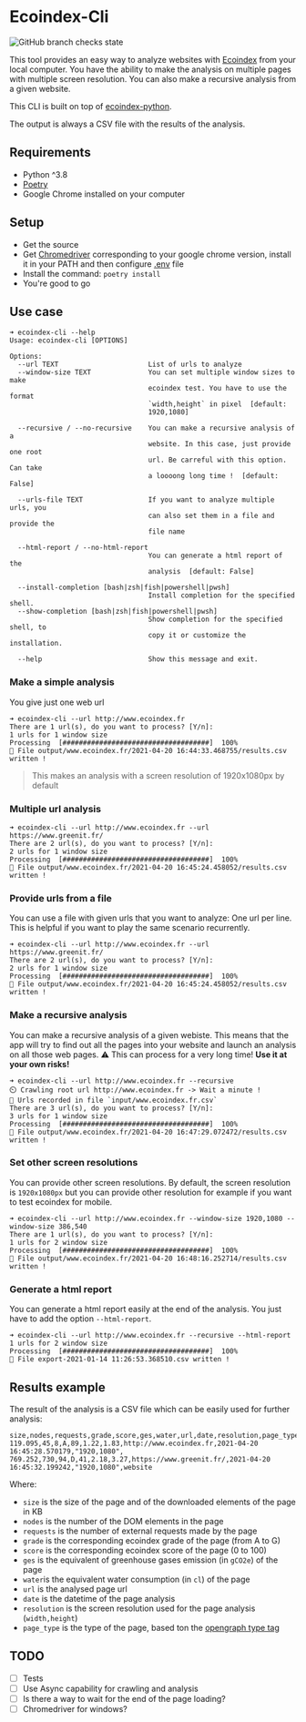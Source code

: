 # Ecoindex-Cli 
![GitHub branch checks state](https://img.shields.io/github/workflow/status/cnumr/ecoindex_cli/Quality%20checks)

This tool provides an easy way to analyze websites with [Ecoindex](http://www.ecoindex.fr) from your local computer. You have the ability to make the analysis on multiple pages with multiple screen resolution. You can also make a recursive analysis from a given website.

This CLI is built on top of [ecoindex-python](https://pypi.org/project/ecoindex/).

The output is always a CSV file with the results of the analysis.

## Requirements

- Python ^3.8
- [Poetry](https://python-poetry.org/)
- Google Chrome installed on your computer

## Setup

- Get the source
- Get [Chromedriver](https://chromedriver.chromium.org/downloads) corresponding to your google chrome version, install it in your PATH and then configure [.env](.env) file
- Install the command: `poetry install`
- You're good to go

## Use case

```
➜ ecoindex-cli --help
Usage: ecoindex-cli [OPTIONS]

Options:
  --url TEXT                      List of urls to analyze
  --window-size TEXT              You can set multiple window sizes to make
                                  ecoindex test. You have to use the format
                                  `width,height` in pixel  [default:
                                  1920,1080]

  --recursive / --no-recursive    You can make a recursive analysis of a
                                  website. In this case, just provide one root
                                  url. Be carreful with this option. Can take
                                  a loooong long time !  [default: False]

  --urls-file TEXT                If you want to analyze multiple urls, you
                                  can also set them in a file and provide the
                                  file name

  --html-report / --no-html-report
                                  You can generate a html report of the
                                  analysis  [default: False]

  --install-completion [bash|zsh|fish|powershell|pwsh]
                                  Install completion for the specified shell.
  --show-completion [bash|zsh|fish|powershell|pwsh]
                                  Show completion for the specified shell, to
                                  copy it or customize the installation.

  --help                          Show this message and exit.
```

### Make a simple analysis

You give just one web url

```shell
➜ ecoindex-cli --url http://www.ecoindex.fr
There are 1 url(s), do you want to process? [Y/n]:
1 urls for 1 window size
Processing  [####################################]  100%
🙌️ File output/www.ecoindex.fr/2021-04-20 16:44:33.468755/results.csv written !
```

> This makes an analysis with a screen resolution of 1920x1080px by default

### Multiple url analysis

```shell
➜ ecoindex-cli --url http://www.ecoindex.fr --url https://www.greenit.fr/
There are 2 url(s), do you want to process? [Y/n]:
2 urls for 1 window size
Processing  [####################################]  100%
🙌️ File output/www.ecoindex.fr/2021-04-20 16:45:24.458052/results.csv written !
```

### Provide urls from a file

You can use a file with given urls that you want to analyze: One url per line. This is helpful if you want to play the same scenario recurrently.

```shell
➜ ecoindex-cli --url http://www.ecoindex.fr --url https://www.greenit.fr/
There are 2 url(s), do you want to process? [Y/n]:
2 urls for 1 window size
Processing  [####################################]  100%
🙌️ File output/www.ecoindex.fr/2021-04-20 16:45:24.458052/results.csv written !
```

### Make a recursive analysis

You can make a recursive analysis of a given webiste. This means that the app will try to find out all the pages into your website and launch an analysis on all those web pages. ⚠️ This can process for a very long time! **Use it at your own risks!**

```shell
➜ ecoindex-cli --url http://www.ecoindex.fr --recursive
⏲️ Crawling root url http://www.ecoindex.fr -> Wait a minute !
📁️ Urls recorded in file `input/www.ecoindex.fr.csv`
There are 3 url(s), do you want to process? [Y/n]:
3 urls for 1 window size
Processing  [####################################]  100%
🙌️ File output/www.ecoindex.fr/2021-04-20 16:47:29.072472/results.csv written !
```

### Set other screen resolutions

You can provide other screen resolutions. By default, the screen resolution is `1920x1080px` but you can provide other resolution for example if you want to test ecoindex for mobile.

```shell
➜ ecoindex-cli --url http://www.ecoindex.fr --window-size 1920,1080 --window-size 386,540
There are 1 url(s), do you want to process? [Y/n]:
1 urls for 2 window size
Processing  [####################################]  100%
🙌️ File output/www.ecoindex.fr/2021-04-20 16:48:16.252714/results.csv written !
```

### Generate a html report

You can generate a html report easily at the end of the analysis. You just have to add the option `--html-report`.

```shell
➜ ecoindex-cli --url http://www.ecoindex.fr --recursive --html-report
1 urls for 2 window size
Processing  [####################################]  100%
🙌️ File export-2021-01-14 11:26:53.368510.csv written !
```

## Results example

The result of the analysis is a CSV file which can be easily used for further analysis:

```csv
size,nodes,requests,grade,score,ges,water,url,date,resolution,page_type
119.095,45,8,A,89,1.22,1.83,http://www.ecoindex.fr,2021-04-20 16:45:28.570179,"1920,1080",
769.252,730,94,D,41,2.18,3.27,https://www.greenit.fr/,2021-04-20 16:45:32.199242,"1920,1080",website
```

Where:

- `size` is the size of the page and of the downloaded elements of the page in KB
- `nodes` is the number of the DOM elements in the page
- `requests` is the number of external requests made by the page
- `grade` is the corresponding ecoindex grade of the page (from A to G)
- `score` is the corresponding ecoindex score of the page (0 to 100)
- `ges` is the equivalent of greenhouse gases emission (in `gCO2e`) of the page
- `water`is the equivalent water consumption (in `cl`) of the page
- `url` is the analysed page url
- `date` is the datetime of the page analysis
- `resolution` is the screen resolution used for the page analysis (`width,height`)
- `page_type` is the type of the page, based ton the [opengraph type tag](https://ogp.me/#types)

## TODO

- [ ] Tests
- [ ] Use Async capability for crawling and analysis
- [ ] Is there a way to wait for the end of the page loading?
- [ ] Chromedriver for windows?
